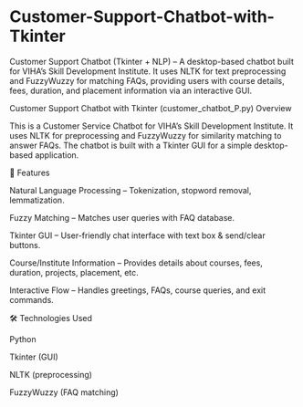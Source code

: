 # Customer-Support-Chatbot-with-Tkinter
Customer Support Chatbot (Tkinter + NLP) – A desktop-based chatbot built for VIHA’s Skill Development Institute. It uses NLTK for text preprocessing and FuzzyWuzzy for matching FAQs, providing users with course details, fees, duration, and placement information via an interactive GUI.

Customer Support Chatbot with Tkinter (customer_chatbot_P.py)
 Overview

This is a Customer Service Chatbot for VIHA’s Skill Development Institute. It uses NLTK for preprocessing and FuzzyWuzzy for similarity matching to answer FAQs. The chatbot is built with a Tkinter GUI for a simple desktop-based application.

🔑 Features

Natural Language Processing – Tokenization, stopword removal, lemmatization.

Fuzzy Matching – Matches user queries with FAQ database.

Tkinter GUI – User-friendly chat interface with text box & send/clear buttons.

Course/Institute Information – Provides details about courses, fees, duration, projects, placement, etc.

Interactive Flow – Handles greetings, FAQs, course queries, and exit commands.

🛠️ Technologies Used

Python

Tkinter (GUI)

NLTK (preprocessing)

FuzzyWuzzy (FAQ matching)
